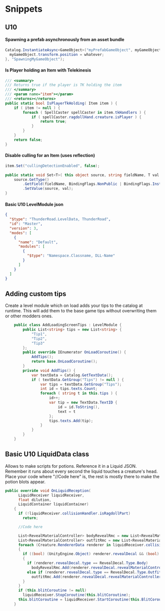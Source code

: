 # Snippets


## U10


#### Spawning a prefab asynchronously from an asset bundle


```csharp
Catalog.InstantiateAsync<GameObject>("myPrefabGameObject", myGameObject => {
  myGameObject.transform.position = whatever;
}, "SpawningMyGameObject");
```

#### Is Player holding an Item with Telekinesis
```csharp
/// <summary>
/// Returns true if the player is TK holding the item
/// </summary>
/// <param name="item"></param>
/// <returns></returns>
public static bool IsPlayerTkHolding( Item item ) {
    if ( item != null ) {
        foreach ( SpellCaster spellCaster in item.tkHandlers ) {
            if ( spellCaster.ragdollHand.creature.isPlayer ) {
                return true;
            }
        }
    }
    return false;
}
```

#### Disable culling for an Item (uses reflection)
```csharp
item.Set("cullingDetectionEnabled", false);
 
public static void Set<T>( this object source, string fieldName, T val ) {
    source.GetType()
        .GetField(fieldName, BindingFlags.NonPublic | BindingFlags.Instance)
        .SetValue(source, val);
}
```


#### Basic U10 LevelModule json
```json
{
  "$type": "ThunderRoad.LevelData, ThunderRoad",
  "id": "Master",
  "version": 3,
  "modes": [
    {
      "name": "Default",
      "modules": [
        {
          "$type": "Namespace.Classname, DLL-Name"
        }
      ]
    }
  ]
}
```

## Adding custom tips

Create a level module which on load adds your tips to the catalog at runtime.
This will add them to the base game tips without overwriting them or other modders ones.

```csharp
    public class AddLoadingScreenTips : LevelModule {
        public List<string> tips = new List<string> {
            "Tip1",
            "Tip2",
            "Tip3"
        };
        public override IEnumerator OnLoadCoroutine() {
            AddTips();
            return base.OnLoadCoroutine();
        }
        private void AddTips() {
            var textData = Catalog.GetTextData();
            if ( textData.GetGroup("Tips") != null ) {
                var tips = textData.GetGroup("Tips");
                int id = tips.texts.Count;
                foreach ( string t in this.tips ) {
                    id++;
                    var tip = new TextData.TextID {
                        id = id.ToString(),
                        text = t
                    };
                    tips.texts.Add(tip);
                }
            }
        }
    }
```

## Basic U10 LiquidData class

Allows to make scripts for potions. Reference it in a Liquid JSON. Remember it runs about every second the liquid touches a creature's head. Place your code where "//Code here" is, the rest is mostly there to make the potion blots appear.

```csharp
public override void OnLiquidReception(
      LiquidReceiver liquidReceiver,
      float dilution,
      LiquidContainer liquidContainer)
    {
      if (!liquidReceiver.collisionHandler.isRagdollPart)
        return;

      //Code here

      List<RevealMaterialController> bodyRevealRmc = new List<RevealMaterialController>();
      List<RevealMaterialController> outfitRmc = new List<RevealMaterialController>();
      foreach (Creature.RendererData renderer in liquidReceiver.collisionHandler.ragdollPart.ragdoll.creature.renderers)
      {
        if ((bool) (UnityEngine.Object) renderer.revealDecal && (bool) (UnityEngine.Object) renderer.revealDecal.revealMaterialController)
        {
          if (renderer.revealDecal.type == RevealDecal.Type.Body)
            bodyRevealRmc.Add(renderer.revealDecal.revealMaterialController);
          else if (renderer.revealDecal.type == RevealDecal.Type.Outfit)
            outfitRmc.Add(renderer.revealDecal.revealMaterialController);
        }
      }
      if (this.blitCoroutine != null)
        liquidReceiver.StopCoroutine(this.blitCoroutine);
      this.blitCoroutine = liquidReceiver.StartCoroutine(this.BlitCoroutine(bodyRevealRmc, outfitRmc, liquidReceiver.collisionHandler.ragdollPart.ragdoll.creature, dilution));
    }
```
